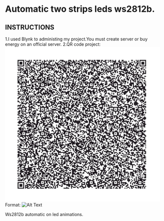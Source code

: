 # Automatic two strips leds ws2812b.
## INSTRUCTIONS
1.I used Blynk to administing my project.You must create server or buy energy on an official server.
2.QR code project:
![QR-code](/images/qr_code.jpg)
Format: ![Alt Text](url)

Ws2812b automatic on led animations.
